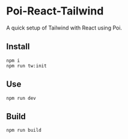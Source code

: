 # Poi-React-Tailwind

A quick setup of Tailwind with React using Poi.

## Install

```
npm i
npm run tw:init
```

## Use

```
npm run dev
```

## Build

```
npm run build
```
